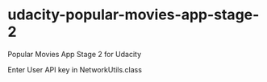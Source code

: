 # udacity-popular-movies-app-stage-2
Popular Movies App Stage 2 for Udacity

Enter User API key in NetworkUtils.class
